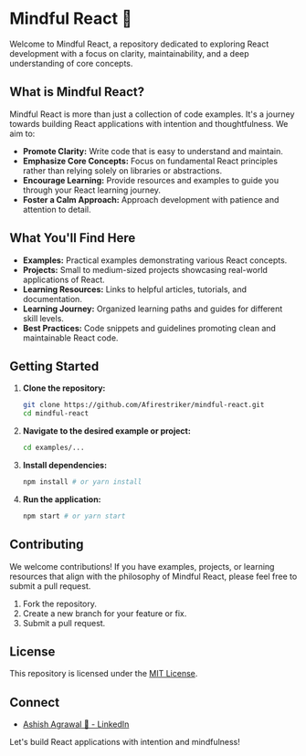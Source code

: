 # Mindful React 🚀

Welcome to Mindful React, a repository dedicated to exploring React development with a focus on clarity, maintainability, and a deep understanding of core concepts.

## What is Mindful React?

Mindful React is more than just a collection of code examples. It's a journey towards building React applications with intention and thoughtfulness. We aim to:

* **Promote Clarity:** Write code that is easy to understand and maintain.
* **Emphasize Core Concepts:** Focus on fundamental React principles rather than relying solely on libraries or abstractions.
* **Encourage Learning:** Provide resources and examples to guide you through your React learning journey.
* **Foster a Calm Approach:** Approach development with patience and attention to detail.

## What You'll Find Here

* **Examples:** Practical examples demonstrating various React concepts.
* **Projects:** Small to medium-sized projects showcasing real-world applications of React.
* **Learning Resources:** Links to helpful articles, tutorials, and documentation.
* **Learning Journey:** Organized learning paths and guides for different skill levels.
* **Best Practices:** Code snippets and guidelines promoting clean and maintainable React code.

## Getting Started

1.  **Clone the repository:**

    ```bash
    git clone https://github.com/Afirestriker/mindful-react.git
    cd mindful-react
    ```

2.  **Navigate to the desired example or project:**

    ```bash
    cd examples/...
    ```

3.  **Install dependencies:**

    ```bash
    npm install # or yarn install
    ```

4.  **Run the application:**

    ```bash
    npm start # or yarn start
    ```

## Contributing

We welcome contributions! If you have examples, projects, or learning resources that align with the philosophy of Mindful React, please feel free to submit a pull request.

1.  Fork the repository.
2.  Create a new branch for your feature or fix.
3.  Submit a pull request.

## License

This repository is licensed under the [MIT License](LICENSE).

## Connect

* [Ashish Agrawal 🚀 - LinkedIn](https://www.linkedin.com/in/iashish-agrawal/)

Let's build React applications with intention and mindfulness!
